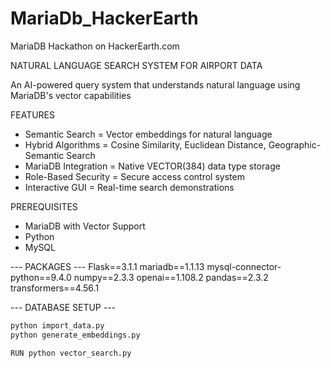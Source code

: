 # MariaDb_HackerEarth
MariaDB Hackathon on HackerEarth.com

NATURAL LANGUAGE SEARCH SYSTEM FOR AIRPORT DATA

An AI-powered query system that understands natural language using MariaDB's vector capabilities

FEATURES
- Semantic Search = Vector embeddings for natural language
- Hybrid Algorithms = Cosine Similarity, Euclidean Distance, Geographic-Semantic Search
- MariaDB Integration = Native VECTOR(384) data type storage
- Role-Based Security = Secure access control system
- Interactive GUI = Real-time search demonstrations


PREREQUISITES 
- MariaDB with Vector Support
- Python
- MySQL


--- PACKAGES ---
Flask==3.1.1
mariadb==1.1.13
mysql-connector-python==9.4.0
numpy==2.3.3
openai==1.108.2
pandas==2.3.2
transformers==4.56.1

--- DATABASE SETUP ---
``` bash
python import_data.py
python generate_embeddings.py

RUN python vector_search.py
